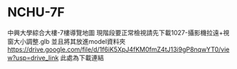# NCHU-7F
中興大學綜合大樓-7樓導覽地圖
現階段要正常檢視請先下載1027-攝影機拉遠+視窗大小調整.glb 並且將其放進model資料夾
https://drive.google.com/file/d/1f6iK5XpJ4fKM0fmZ4tJ13i9gP8nqwYT0/view?usp=drive_link 此處為下載連結
